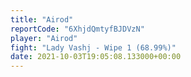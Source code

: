 ```yaml
---
title: "Airod"
reportCode: "6XhjdQmtyfBJDVzN"
player: "Airod"
fight: "Lady Vashj - Wipe 1 (68.99%)"
date: 2021-10-03T19:05:08.133000+00:00
---
```

